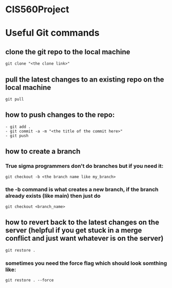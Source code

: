 # CIS560Project

# Useful Git commands

## clone the git repo to the local machine

```
git clone "<the clone link>"
```

## pull the latest changes to an existing repo on the local machine
```
git pull 
```

## how to push changes to the repo:
```
- git add .
- git commit -a -m "<the title of the commit here>"
- git push
```

## how to create a branch
### True sigma programmers don't do branches but if you need it:
```
git checkout -b <the branch name like my_branch>
```
### the -b command is what creates a new branch, if the branch already exists (like main) then just do 
```
git checkout <branch_name>
```

## how to revert back to the latest changes on the server (helpful if you get stuck in a merge conflict and just want whatever is on the server)
```
git restore .
```
### sometimes you need the force flag which should look somthing like:
```
git restore . --force
```
